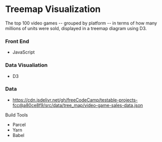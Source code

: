 # Treemap Visualization

The top 100 video games -- grouped by platform -- in terms of how many millions of units were sold, displayed in a treemap diagram using D3.

### Front End

* JavaScript

### Data Visualiation

* D3

### Data

* https://cdn.jsdelivr.net/gh/freeCodeCamp/testable-projects-fcc@a80ce8f9/src/data/tree_map/video-game-sales-data.json

Build Tools

* Parcel
* Yarn
* Babel